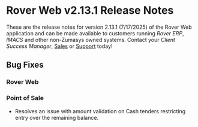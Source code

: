 # Rover Web v2.13.1 Release Notes

<badge text= "Version 2.13.1" vertical="middle" />

<PageHeader />

These are the release notes for version 2.13.1 (7/17/2025) of the Rover Web application and can be made available to customers running _Rover ERP_, _IMACS_ and other non-Zumasys owned systems. Contact your _Client Success Manager_, [Sales](mailto:sales@zumasys.com?subject=Rover%20Web%20v2.13.1) or [Support](mailto:help@zumasys.com?subject=Rover%20Web%20v2.13.1) today!

## Bug Fixes

### Rover Web

### Point of Sale

- Resolves an issue with amount validation on Cash tenders restricting entry over the remaining balance.

<PageFooter />
